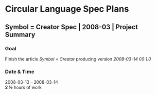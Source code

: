﻿Circular Language Spec Plans
============================

Symbol = Creator Spec | 2008-03 | Project Summary
-------------------------------------------------

### Goal

Finish the article *Symbol = Creator* producing version  *2008-03-14 00  1.0*

### Date & Time

2008-03-13 – 2008-03-14  
__2 ½__ hours of work